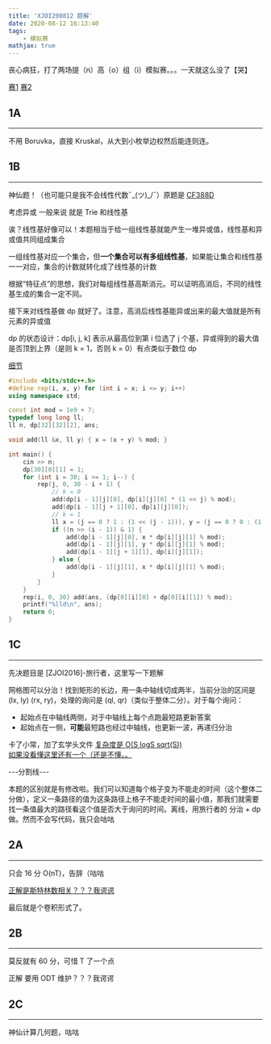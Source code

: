 ```yaml
---
title: 'XJOI200812 题解'
date: 2020-08-12 16:13:40
tags: 
    - 模拟赛
mathjax: true
---
```


丧心病狂，打了两场提（n）高（o）组（i）模拟赛。。。一天就这么没了【哭】

[赛1](http://115.236.49.52:83/contest/1578)    [赛2](http://115.236.49.52:83/contest/1579)

## 1A
-----

不用 Boruvka，直接 Kruskal，从大到小枚举边权然后能连则连。

## 1B
-----

神仙题！（也可能只是我不会线性代数¯\_(ツ)_/¯）原题是 [CF388D](https://www.luogu.com.cn/problem/CF388D)

考虑异或 一般来说 就是 Trie 和线性基

诶？线性基好像可以！本题相当于给一组线性基就能产生一堆异或值，线性基和异或值共同组成集合

一组线性基对应一个集合，但**一个集合可以有多组线性基**，如果能让集合和线性基一一对应，集合的计数就转化成了线性基的计数

根据“特征点”的思想，我们对每组线性基高斯消元。可以证明高消后，不同的线性基生成的集合一定不同。

接下来对线性基做 dp 就好了。注意，高消后线性基能异或出来的最大值就是所有元素的异或值

dp 的状态设计：dp[i, j, k] 表示从最高位到第 i 位选了 j 个基，异或得到的最大值是否顶到上界（是则 k = 1，否则 k = 0）有点类似于数位 dp

[细节](https://blog.csdn.net/C202044zxy/article/details/106119810)

``` c++
#include <bits/stdc++.h>
#define rep(i, x, y) for (int i = x; i <= y; i++)
using namespace std;

const int mod = 1e9 + 7;
typedef long long ll;
ll n, dp[32][32][2], ans;

void add(ll &x, ll y) { x = (x + y) % mod; }

int main() {
    cin >> n;
    dp[30][0][1] = 1;
    for (int i = 30; i >= 1; i--) {
        rep(j, 0, 30 - i + 1) {
            // k = 0
            add(dp[i - 1][j][0], dp[i][j][0] * (1 << j) % mod);
            add(dp[i - 1][j + 1][0], dp[i][j][0]);
            // k = 1
            ll x = (j == 0 ? 1 : (1 << (j - 1))), y = (j == 0 ? 0 : (1 << (j - 1)));
            if ((n >> (i - 1)) & 1) {
                add(dp[i - 1][j][0], x * dp[i][j][1] % mod);
                add(dp[i - 1][j][1], y * dp[i][j][1] % mod);
                add(dp[i - 1][j + 1][1], dp[i][j][1]);
            } else {
                add(dp[i - 1][j][1], x * dp[i][j][1] % mod);
            }
        }
    }
    rep(i, 0, 30) add(ans, (dp[0][i][0] + dp[0][i][1]) % mod);
    printf("%lld\n", ans);
    return 0;
}
```

## 1C
-----

先决题目是 [ZJOI2016]-旅行者，这里写一下题解

网格图可以分治！找到矩形的长边，用一条中轴线切成两半，当前分治的区间是 (lx, ly) (rx, ry)，处理的询问是 (ql, qr)（类似于整体二分）。对于每个询问：

* 起始点在中轴线两侧，对于中轴线上每个点跑最短路更新答案
* 起始点在一侧，**可能**最短路也经过中轴线，也更新一波，再递归分治

卡了小常，加了玄学头文件
[复杂度是 O(S logS sqrt(S))](https://blog.csdn.net/neither_nor/article/details/51733997)   
[如果没看懂这里还有一个（还是不懂。。](https://www.luogu.com.cn/discuss/show/74578)

---分割线---

本题的区别就是有修改啦。我们可以知道每个格子变为不能走的时间（这个整体二分做），定义一条路径的值为这条路径上格子不能走时间的最小值，那我们就需要找一条值最大的路径看这个值是否大于询问的时间。离线，用旅行者的 分治 + dp 做。然而不会写代码，我只会咕咕

## 2A
-----

只会 16 分 O(nT)，告辞（咕咕

[正解是斯特林数相关？？？我谔谔](https://www.luogu.com.cn/paste/a8hdc624)

最后就是个卷积形式了。

## 2B
-----

莫反就有 60 分，可惜 T 了一个点

正解 要用 ODT 维护？？？我谔谔

## 2C
-----

神仙计算几何题，咕咕